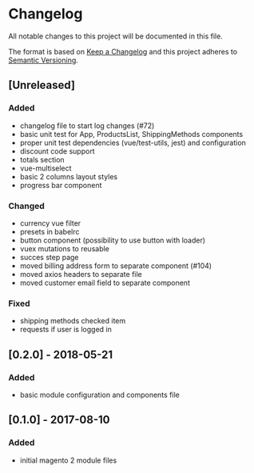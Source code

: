 # Changelog

All notable changes to this project will be documented in this file.

The format is based on [Keep a Changelog](http://keepachangelog.com/en/1.0.0/)
and this project adheres to [Semantic Versioning](http://semver.org/spec/v2.0.0.html).

## [Unreleased]

### Added

- changelog file to start log changes (#72)
- basic unit test for App, ProductsList, ShippingMethods components
- proper unit test dependencies (vue/test-utils, jest) and configuration
- discount code support
- totals section
- vue-multiselect
- basic 2 columns layout styles
- progress bar component

### Changed

- currency vue filter
- presets in babelrc
- button component (possibility to use button with loader)
- vuex mutations to reusable
- succes step page
- moved billing address form to separate component (#104)
- moved axios headers to separate file
- moved customer email field to separate component

### Fixed

- shipping methods checked item
- requests if user is logged in

## [0.2.0] - 2018-05-21

### Added

- basic module configuration and components file

## [0.1.0] - 2017-08-10

### Added

- initial magento 2 module files
